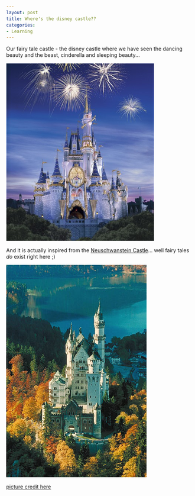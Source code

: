 ```yaml
---
layout: post
title: Where's the disney castle??
categories:
- Learning
---
```



Our fairy tale castle - the disney castle where we have seen the dancing beauty and the beast, cinderella and sleeping beauty...

![](/img/disneycastle.jpg)

And it is actually inspired from the [Neuschwanstein Castle](http://en.wikipedia.org/wiki/Neuschwanstein)... well fairy tales _do_ exist right here ;)

![](/img/neuschwansteincastle.jpg)

[picture credit here](http://www.texasgirlschoir.org/lgtr00/NeuschwansteinCastle1.jpg)
